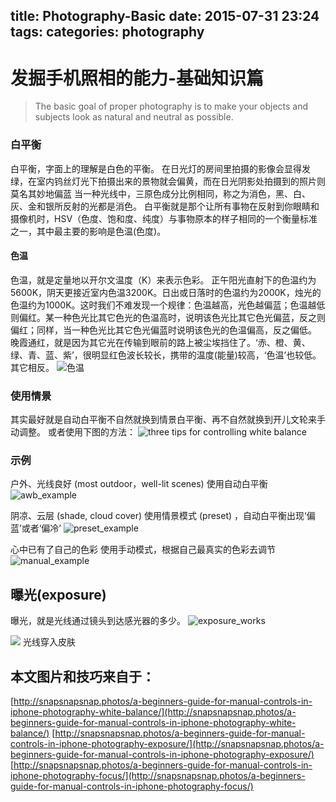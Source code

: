 title: Photography-Basic
date: 2015-07-31 23:24
tags:
categories: photography
---
# 发掘手机照相的能力-基础知识篇
> The basic goal of proper photography is to make your objects and subjects look as natural and neutral as possible. 


### 白平衡
白平衡，字面上的理解是白色的平衡。
在日光灯的房间里拍摄的影像会显得发绿，在室内钨丝灯光下拍摄出来的景物就会偏黄，而在日光阴影处拍摄到的照片则莫名其妙地偏蓝
当一种光线中，三原色成分比例相同，称之为消色，黑、白、灰、金和银所反射的光都是消色。
白平衡就是那个让所有事物在反射到你眼睛和摄像机时，HSV（色度、饱和度、纯度）与事物原本的样子相同的一个衡量标准之一，其中最主要的影响是色温(色度)。

#### 色温
色温，就是定量地以开尔文温度（K）来表示色彩。
正午阳光直射下的色温约为5600K，阴天更接近室内色温3200K。日出或日落时的色温约为2000K，烛光的色温约为1000K。这时我们不难发现一个规律：色温越高，光色越偏蓝；色温越低则偏红。某一种色光比其它色光的色温高时，说明该色光比其它色光偏蓝，反之则偏红；同样，当一种色光比其它色光偏蓝时说明该色光的色温偏高，反之偏低。
晚霞通红，就是因为其它光在传输到眼前的路上被尘埃挡住了。‘赤、橙、黄、绿、青、蓝、紫’，很明显红色波长较长，携带的温度(能量)较高，‘色温’也较低。其它相反。
![色温](images/p301.jpg)

### 使用情景
其实最好就是自动白平衡不自然就换到情景白平衡、再不自然就换到开儿文轮来手动调整。
或者使用下图的方法：
![three tips for controlling white balance](images/p304.jpg)

### 示例
户外、光线良好 (most outdoor，well-lit scenes)
使用自动白平衡
![awb_example](images/p305.jpg)

阴凉、云层 (shade, cloud cover)
使用情景模式 (preset) ，自动白平衡出现‘偏蓝’或者‘偏冷’
![preset_example](images/p306.jpg)

心中已有了自己的色彩
使用手动模式，根据自己最真实的色彩去调节
![manual_example](images/p307.jpg)

## 曝光(exposure)
曝光，就是光线通过镜头到达感光器的多少。
![exposure_works](images/p308.jpg)


![](images/p401.png)
光线穿入皮肤


## 本文图片和技巧来自于：
[http://snapsnapsnap.photos/a-beginners-guide-for-manual-controls-in-iphone-photography-white-balance/](http://snapsnapsnap.photos/a-beginners-guide-for-manual-controls-in-iphone-photography-white-balance/)
[http://snapsnapsnap.photos/a-beginners-guide-for-manual-controls-in-iphone-photography-exposure/](http://snapsnapsnap.photos/a-beginners-guide-for-manual-controls-in-iphone-photography-exposure/)
[http://snapsnapsnap.photos/a-beginners-guide-for-manual-controls-in-iphone-photography-focus/](http://snapsnapsnap.photos/a-beginners-guide-for-manual-controls-in-iphone-photography-focus/)
